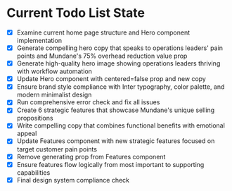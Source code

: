 <!-- DO NOT EDIT - Managed by todo_list tool -->
<!-- Updated: 2025-09-29T08:12:23.145Z -->

# Current Todo List State

- [x] Examine current home page structure and Hero component implementation
- [x] Generate compelling hero copy that speaks to operations leaders' pain points and Mundane's 75% overhead reduction value prop
- [x] Generate high-quality hero image showing operations leaders thriving with workflow automation
- [x] Update Hero component with centered=false prop and new copy
- [x] Ensure brand style compliance with Inter typography, color palette, and modern minimalist design
- [x] Run comprehensive error check and fix all issues
- [x] Create 6 strategic features that showcase Mundane's unique selling propositions
- [x] Write compelling copy that combines functional benefits with emotional appeal
- [x] Update Features component with new strategic features focused on target customer pain points
- [x] Remove generating prop from Features component
- [x] Ensure features flow logically from most important to supporting capabilities
- [x] Final design system compliance check

